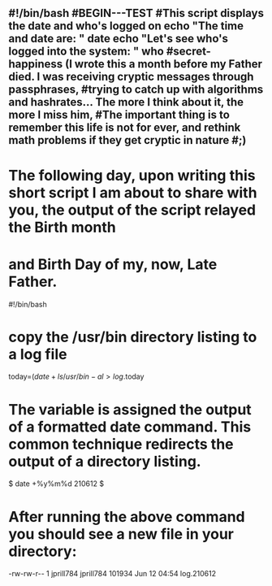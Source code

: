 #!/bin/bash
#BEGIN---TEST
#This script displays the date and who's logged on
echo "The time and date are: "
date
echo "Let's see who's logged into the system: "
who
#secret-happiness (I wrote this a month before my Father died.  I was receiving cryptic messages through passphrases,
#trying to catch up with algorithms and hashrates... The more I think about it, the more I miss him,
#The important thing is to remember this life is not for ever, and rethink math problems if they get cryptic in nature #;)
-----------------------------------------------------------------------------------------------------------------------------
# The following day, upon writing this short script I am about to share with you, the output of the script relayed the Birth month 
# and Birth Day of my, now, Late Father.

#!/bin/bash
# copy the /usr/bin directory listing to a log file
today=$(date +%y%m%d)
ls /usr/bin -al > log.$today

# The variable is assigned the output of a formatted date command.  This common technique redirects the output of a directory listing.

$ date +%y%m%d
210612
$

# After running the above command you should see a new file in your directory:

-rw-rw-r--   1 jprill784 jprill784 101934 Jun 12 04:54 log.210612





